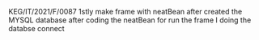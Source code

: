 KEG/IT/2021/F/0087
1stly make frame with neatBean
after created the MYSQL database
after coding the neatBean for run the frame 
I doing the databse connect
